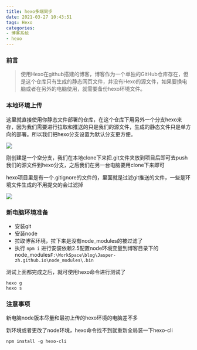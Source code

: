 ```yaml
---
title: hexo多端同步
date: 2021-03-27 10:43:51
tags: Hexo
categories: 
- 博客系统
- hexo
---
```


### 前言

> 使用Hexo在github搭建的博客，博客作为一个单独的GitHub仓库存在，但是这个仓库只有生成的静态网页文件，并没有Hexo的源文件，如果要换电脑或者在另外的电脑使用，就需要备份hexo环境文件。 <!--more-->



### 本地环境上传

这里就直接使用你静态文件部署的仓库，在这个仓库下用另外一个分支hexo来存，因为我们需要进行拉取和推送的只是我们的源文件，生成的静态文件只是单方向的部署。所以我们把hexo分支设置为默认分支更方便。

![]( https://gitee-imagehost.oss-cn-beijing.aliyuncs.com/image_host/20210327082415.png)

刚创建是一个空分支，我们在本地clone下来把.git文件夹放到项目后即可去push我们的源文件到hexo分支，之后我们在另一台电脑要用clone下来即可

hexo项目里是有一个.gitignore的文件的，里面就是过滤git推送的文件，一些是环境文件生成的不用提交的会过滤掉

![]( https://gitee-imagehost.oss-cn-beijing.aliyuncs.com/image_host/20210327083239.png)

### 新电脑环境准备

* 安装git
* 安装node
* 拉取博客环境，拉下来是没有node_modules的被过滤了
* 执行 `npm i` 进行安装依赖2.5配置node环境变量到博客目录下的node_modules`F:\WorkSpace\blog\Jasper-zh.github.io\node_modules\.bin`  

测试上面都完成之后，就可使用hexo命令进行测试了

```shell
hexo g
hexo s 
```

### 注意事项

新电脑node版本尽量和最初上传的hexo环境的电脑差不多

新环境或者更改了node环境，hexo命令找不到就重新全局装一下hexo-cli

```powershell
npm install -g hexo-cli 
```

